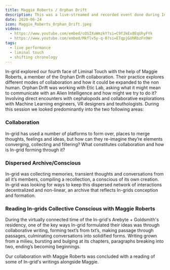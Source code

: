 ```yaml
---
title: Maggie Roberts / 0rphan Drift 
description: This was a live-streamed and recorded event done during In-grid's residency with Arebyte Gallery. 
date: 2020-06-24
icon: Maggie_Roberts_0rphan_Drift.jpeg
videos:
  - https://www.youtube.com/embed/cOSIXuWmzkY?si=C9fJkEx8EqUhyFYk
  - https://www.youtube.com/embed/Mkflv5y-q-0?si=ETqpjGUhRbzFn9Wr
tags:
  - live performance
  - liminal touch
  - shifting chronology
---
```


<!-- 
imagegallery: 
    - Chain.png
    - Iklectik.png -->


In-grid explored our fourth face of Liminal Touch with the help of Maggie Roberts, a member of the 0rphan Drift collaboration. Their practice explores different modes of collaboration and how it could be expanded to the non human. Orphan Drift was working with Etic Lab, asking what it might mean to communicate with an Alien Intelligence and how might we try to do it? Involving direct encounters with cephalopods and collaborative explorations with Machine Learning engineers, VR designers and teuthologists. During this session we looked predominantly into the two following areas:

### Collaboration

In-grid has used a number of platforms to form over, places to merge thoughts, feelings and ideas, but how can they re-imagine they’re elements converging, collecting and filtering? What constitutes collaboration and how is In-grid forming through it?

### Dispersed Archive/Conscious

In-grid was collecting memories, transient thoughts and conversations from all it’s members, compiling a recollection, a conscious of its own creation. In-grid was looking for ways to keep this dispersed network of interactions decentralized and non-linear, an archive that reflects In-grids conception and formation.


### Reading In-grids Collective Conscious with Maggie Roberts 

During the virtually connected time of the In-grid's Arebyte + Goldsmith's residency, one of the key ways In-grid formulated their ideas was through collaborative writing, forming text’s from txt’s, making passage through passages, culminating conversations into solidified forms. Writing grown from a milieu, bursting and bulging at its chapters, paragraphs breaking into two, ending’s becoming beginnings.

Our collaboration with Maggie Roberts was concluded with a reading of some of In-grid's writings alongside Maggie. 
